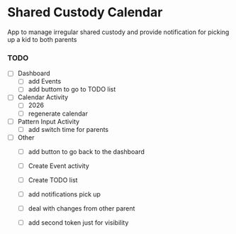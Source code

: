 # Shared Custody Calendar
App to manage irregular shared custody and provide notification for picking up a kid to both parents

### TODO
- [ ] Dashboard
  - [ ] add Events
  - [ ] add buttom to go to TODO list
        
- [ ] Calendar Activity
  - [ ] 2026
  - [ ] regenerate calendar

- [ ] Pattern Input Activity
  - [ ] add switch time for parents

- [ ] Other
  - [ ] add button to go back to the dashboard
  - [ ] Create Event activity
  - [ ] Create TODO list
  - [ ] add notifications pick up
  - [ ] deal with changes from  other parent
  - [ ] add second token just for visibility

 
